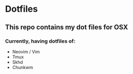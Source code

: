 # Dotfiles
## This repo contains my dot files for OSX

### Currently, having dotfiles of:
+ Neovim / Vim
+ Tmux
+ Skhd
+ Chunkwm

